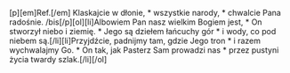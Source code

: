 [p][em]Ref.[/em] Klaskajcie w dłonie, * wszystkie narody, * chwalcie Pana radośnie. /bis[/p][ol][li]Albowiem Pan nasz wielkim Bogiem jest, * On stworzył niebo i ziemię. * Jego są dziełem łańcuchy gór * i wody, co pod niebem są.[/li][li]Przyjdźcie, padnijmy tam, gdzie Jego tron * i razem wychwalajmy Go. * On tak, jak Pasterz Sam prowadzi nas * przez pustyni życia twardy szlak.[/li][/ol]